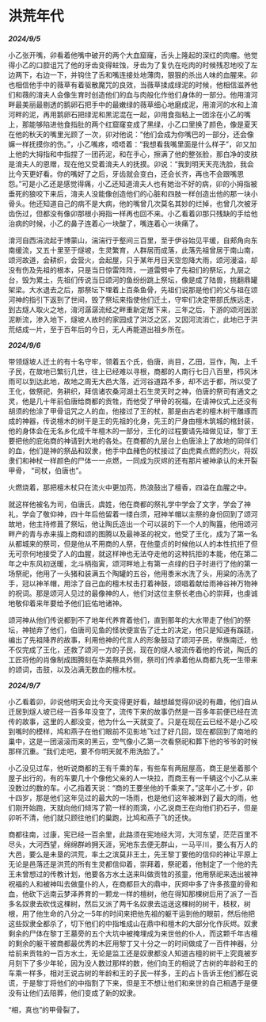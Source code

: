 # 洪荒年代

***2024/9/5***

小乙张开嘴，卯看着他嘴中破开的两个大血窟窿，舌头上隆起的深红的肉瘤。他觉得小乙的口腔诅咒了他的牙齿变得蛀蚀，牙齿为了复仇在吃肉的时候残忍地咬了左边两下，右边一下，并钩住了舌和嘴连接处地薄肉，狠狠的杀出人味的血腥来。卯也相信他手中的薇草有着驱散魔咒的良效，当薇草揉成绿泥的时候，他相信滋养他们和薇的淯夫人会像生育时创造他们的血与肉般化作他们身体的一部分。他用淯河畔最美丽最剔透的鹅卵石把手中的最嫩绿的薇草细心地磨成泥，用淯河的水和上淯河畔的泥，再用鹅卵石把绿泥和黑泥混在一起，卯用食指粘上一团涂在小乙的嘴上，那能够陷进他食指肚的两个红窟窿变成了黑绿，小乙口里换了颜色，像是夏天在他的秋天的嘴里光顾了一次，卯对他说：“他们会成为你嘴巴的一部分，还会像嫲一样抚摸你的伤。”，小乙嘴疼，唔唔着：“我想看我嘴里面是什么样子”，卯又加上他的大拇指和中指捏了一团药泥，和在手心，擦满了他的整张脸，那白净的皮肤是淯夫人的恩赠，现在他又受着淯夫人的抚摸。卯说：“我到明天天亮洗脸，我会比今天更好看。你的嘴好了之后，牙齿就会变白，还会长齐，再也不会跟嘴恩怨。”可是小乙还是感觉得痛，小乙还知道淯夫人也有她治不好的病，卯的小拇指被垂死的狼咬下来后，淯夫人没能像创造他们的心脏和四肢一样创造出他的那一块小骨头。他还知道自己的病不是大病，他的嘴曾几次莫名其妙的烂掉，也曾几次被牙齿伤过，但都没有像卯那根小拇指一样再也回不来。小乙看着卯那只残缺的手给他治病的时候，小乙的鼻子连着心一块酸了，嘴连着心一块痛了。

淯河自西涓流起于博蒙山，湍湍行于壑间三百里，至于伊谷始见平缓，自郏角向东南缓流，又五十里至于燧坡，生灵繁育，人群居而成落，此落先祖曾居于南山南，颂河故道，会耕织，会营火，会起屋，只于某年月日天空忽降大雨，颂河漫溢，却没有伤及先祖的根本，只是当日惊雷阵阵，一道雷劈中了先祖们的祭坛，九层之台，毁为累土，先祖们传说当日颂河的鱼纷纷跳上祭坛，像是成了陆兽，挑翻鼎罐架梁。大水退去之后，那祭坛下埋着上百条鱼骨，先祖们说那是他们的父与祖在颂河神的指引下返到了世间，毁了祭坛来指使他们迁土，守牢们决定带部氏族远走，到古燧人取火之地，淯河潺潺流经之畔重新定居下来，三年之后，下游的颂河因淤泥断流，渗入地下，燧坡人故时的家园成了洪泛之区，又因河流消亡，此地已于洪荒结成一片，至于百年后的今日，无人再能道出祖乡所在。

***2024/9/6***

带领燧坡人迁土的有十名守牢，领着五个氏，伯唐，尚目，乙田，豆作，陶，上千子民，在故地已繁衍几世，往上已经难以寻根，商都的人南行七日八百里，栉风沐雨可以到达此地，故地之周无大邑大落，近河谷道路不多，却不远于都，所以受了王化，做祭祀，务耕织，拜信诸农桑河湖土石生灵天时之神，伯唐的祭司有通文之灵，他是几十年前伯唐给商都的贡牲，而他受了甲骨的祝福，在请神仪式上还没有胡须的他涂了甲骨诅咒之人的血，他接过了王的杖，那是由古老的檀木树干雕琢而成的神器，传说檀木的树干是王的先祖的化身，先王的尸身由檀木筑城的棺封装，他的身体会在无名乡化成千年檀木的一部分，王化的过程要请先祖做见证，黎丁王要把他的庇佑商的神请到大地的各处。在商都的九层台上伯唐涂上了故地的同伴们的血，他们是神的祭品和奴隶，他手中血赭色的杖接过了由虎粪点燃的烈火，将奴隶们和神杖一样颜色的尸体一一点燃，一同成为灰烬的还有那片被神承认的未开裂甲骨， “司杖，伯唐也”。

火燃烧着，那把檀木杖只在流火中更加亮，热浪鼓出了檀香，四溢在血腥之中。

就这样他被名为司，伯唐氏，虞姓，他在商都的祭礼学中学会了文字，学会了神礼，学会了敬仰神，四十年后他留着一缕白须，冠神羊帽以主祭的身份回到了颂河故地，他主持修葺了祭坛，他让陶氏造出一个可以装的下一个人的陶簋，他用颂河畔产的青与赤来描上商和颂的图腾以及最神圣的祝文，他受了王化，成为了第一名从都城来的祭司，但是他从不用商的人祭，在他童贞的时候他以人的本性抗拒了但无可奈何地接受了人的血腥，就这样神也无法夺走他的这种抗拒的本能，他在第二年之中东风初送暖，北斗柄指寅，颂河畔地上有第一点绿的日子时进行了他的第一场祭祀，他用了一头猪和装满五个陶罐的五谷，他用黍米水洗了头，用粱的汤洗了手，冠以神羊帽，用涂了自己血的檀木杖击打着神鼓，颂唱着献给雨神谷神万物神的祝词。那是颂河人见过的最像神的人，他们对这位主祭长老由心的崇拜，也虔诚地敬仰着来年要给予他们庇佑地诸神。

颂河神从他们传说都到不了地年代养育着他们，直到那年的大水带走了他们的祭坛，神抛弃了他们，伯唐司见鱼的怪状便宣告了迁土的决定，他只是知道有蹊跷，编出了先祖降界的故事，利用他神的代言人的形象鼓动了颂河子民，举族南迁，他不仅完成了王化，还救了颂河一方的子民，现在的燧人坡流传着他的传说，陶氏的工匠将他的肖像制成图腾刻在华美祭具外侧，祭司们传承着他从商都九死一生带来的颂词，击鼓，以及沾满无数血的檀木杖。

***2024/9/7***

小乙看着卯，卯说他明天会比今天变得更好看，越想越觉得卯说的有趣，他们自从迁居到燧人坡已经一百多年没变了，流传下来的故事仍然是一百多年前便已经在流传的故事，这里的人都没变，他为什么一天就变了。只是在现在云已经不是小乙咬到嘴时的模样，鸠和燕子在他们眼前不见影地飞过了好几回，现在都回到了南地的巢中，这是一团滚滚而来的黑云，空气像小乙第一次看祭祀和葬下他的爷爷的时候那样沉重。“我们走吧，要不你明天就不用洗脸了。”

小乙没见过车，他听说商都的王有千乘的车，有些车有两层屋高，商王是坐着那个屋子出行的，有的车要几十个像他父亲的人一块拉，而商王有一千辆这个小乙从来没数过的数的车。小乙指着天说：“商的王要坐他的千乘来了。”这年小乙十岁，卯十四岁，那是他们这年见过的最大的一场雨，也是他们这年被淋到了最大的雨，他们刚开始跑，天就向他们倾泻了箭一样的雨滴，小乙说商王在向他们扔石子，但是卯听不清，他们就只顾往他们的巢跑，比鸠和燕子飞的还快。

商都往南，过康，宪已经一百余里，此路须在宪地经大河，大河东望，茫茫百里不尽头，大河西望，绵绵群岭拥天涯，宪地东去便无群山，一马平川，要么有万人的大邑，要么是未垦的洪荒，率土之滨莫非王土，先王黎丁要他的信仰的神让平原上无论是邑落还是洪荒的所有生灵都信仰着，崇拜着，祭祀着，他制定了一个他的先王未曾想过的传教计划，他要各方水土送来叫做贡牲的孩童，他用祭祀来选出被神祝福的人和被神叫去做童仆的人，在商都巨大的鼎中，灰烬中多了许多孩童的骨和血，他砍下远南云梦泽养育的一颗龙一样的檀树，他在得知那棵树后用了派了一百多名奴隶去砍伐这棵树，然后又派了两千名奴隶去运送这棵树的树干，枝杈，树根，用了他生命的八分之一5年的时间来把他先祖的躯干运到他的眼前，然后他把这些奴隶全都杀了，切下他们的中指堆成山在鼎中和檀木的大部分化作灰烬。奴隶剩余的尸体在黎丁王墓旁的五个大坑中被掩埋成为来世他的仆人，而这颗千年古檀的剩余的躯干被商都最优秀的木匠用黎丁又十分之一的时间做成了一百件神器，分给前来贡牲的一百方水土，无论是监工还是奴隶都没人知道古檀的树干上究竟被岁月刻下了多少年轮，因为没人数过那样的数，他们向王的相说了古树的年龄和王的车乘一样多，相对王说古树的年龄和王的子民一样多，王的占卜告诉王他们都在说谎，于是黎丁将他们的中指割了下来，但是王不想让他们和来世的自己相遇于是便没有让他们去陪葬，他们变成了新的奴隶。

“相，真也”的甲骨裂了。

